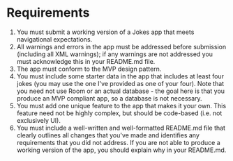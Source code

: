 # Requirements
1. You must submit a working version of a Jokes app that meets navigational expectations.
2. All warnings and errors in the app must be addressed before submission (including all XML warnings); if any warnings are not addressed you must acknowledge this in your README.md file.
3. The app must conform to the MVP design pattern.
4. You must include some starter data in the app that includes at least four jokes (you may use the one I've provided as one of your four). Note that you need not use Room or an actual database - the goal here is that you produce an MVP compliant app, so a database is not necessary.
5. You must add one unique feature to the app that makes it your own. This feature need not be highly complex, but should be code-based (i.e. not exclusively UI).
6. You must include a well-written and well-formatted README.md file that clearly outlines all changes that you've made and identifies any requirements that you did not address. If you are not able to produce a working version of the app, you should explain why in your README.md.
